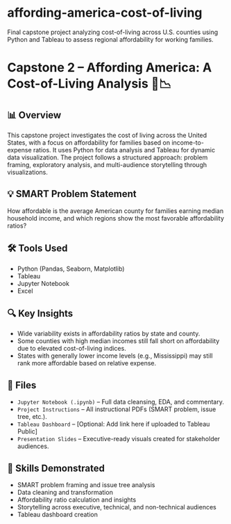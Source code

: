 # affording-america-cost-of-living
 Final capstone project analyzing cost-of-living across U.S. counties using Python and Tableau to assess regional affordability for working families.
# Capstone 2 – Affording America: A Cost-of-Living Analysis 🏡📉

## 📊 Overview
This capstone project investigates the cost of living across the United States, with a focus on affordability for families based on income-to-expense ratios. It uses Python for data analysis and Tableau for dynamic data visualization. The project follows a structured approach: problem framing, exploratory analysis, and multi-audience storytelling through visualizations.

## 💡 SMART Problem Statement
How affordable is the average American county for families earning median household income, and which regions show the most favorable affordability ratios?

## 🛠️ Tools Used
- Python (Pandas, Seaborn, Matplotlib)
- Tableau
- Jupyter Notebook
- Excel

## 🔍 Key Insights
- Wide variability exists in affordability ratios by state and county.
- Some counties with high median incomes still fall short on affordability due to elevated cost-of-living indices.
- States with generally lower income levels (e.g., Mississippi) may still rank more affordable based on relative expense.

## 📂 Files
- `Jupyter Notebook (.ipynb)` – Full data cleansing, EDA, and commentary.
- `Project Instructions` – All instructional PDFs (SMART problem, issue tree, etc.).
- `Tableau Dashboard` – [Optional: Add link here if uploaded to Tableau Public]
- `Presentation Slides` – Executive-ready visuals created for stakeholder audiences.

## 📌 Skills Demonstrated
- SMART problem framing and issue tree analysis
- Data cleaning and transformation
- Affordability ratio calculation and insights
- Storytelling across executive, technical, and non-technical audiences
- Tableau dashboard creation
